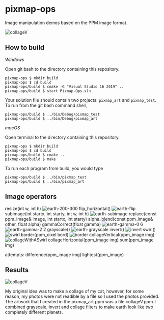 # pixmap-ops

Image manipulation demos based on the PPM image format.

![collageV](https://user-images.githubusercontent.com/55757317/110420202-db5a1480-8068-11eb-8058-cfb70792f3da.jpg)


## How to build

*Windows*

Open git bash to the directory containing this repository.

```
pixmap-ops $ mkdir build
pixmap-ops $ cd build
pixmap-ops/build $ cmake -G "Visual Studio 16 2019" ..
pixmap-ops/build $ start Pixmap-Ops.sln
```

Your solution file should contain two projects: `pixmap_art` and `pixmap_test`.
To run from the git bash command shell, 

```
pixmap-ops/build $ ../bin/Debug/pixmap_test
pixmap-ops/build $ ../bin/Debug/pixmap_art
```

*macOS*

Open terminal to the directory containing this repository.

```
pixmap-ops $ mkdir build
pixmap-ops $ cd build
pixmap-ops/build $ cmake ..
pixmap-ops/build $ make
```

To run each program from build, you would type

```
pixmap-ops/build $ ../bin/pixmap_test
pixmap-ops/build $ ../bin/pixmap_art
```

## Image operators
resize(int w, int h)
![earth-200-300](https://user-images.githubusercontent.com/55757317/110421454-8cfa4500-806b-11eb-957f-bef2d802d800.jpg)
flip_horizontal()
![earth-flip](https://user-images.githubusercontent.com/55757317/110421470-95528000-806b-11eb-8493-0d057d42a4fa.jpg)
subimage(int startx, int starty, int w, int h)
![earth-subimage](https://user-images.githubusercontent.com/55757317/110421585-cb8fff80-806b-11eb-9b7b-ca13d90c364f.jpg)
replace(const ppm_image& image, int startx, int starty)
alpha_blend(const ppm_image& other, float alpha)
gammaCorrect(float gamma)
![earth-gamma-0 6](https://user-images.githubusercontent.com/55757317/110421498-a0a5ab80-806b-11eb-99e3-2a040b477f7b.jpg)![earth-gamma-2 2](https://user-images.githubusercontent.com/55757317/110421537-b3b87b80-806b-11eb-87df-3ddb222ba712.jpg)
grayscale()
![earth-grayscale](https://user-images.githubusercontent.com/55757317/110421562-be731080-806b-11eb-8528-a61b9e2a8901.jpg)
invert()
![invert](https://user-images.githubusercontent.com/55757317/110421604-d6e32b00-806b-11eb-8339-bd557e049cfe.jpg)
swirl()
![swirl](https://user-images.githubusercontent.com/55757317/110421613-dea2cf80-806b-11eb-86ef-bc75cc5dba68.jpg)
border(ppm_oixel bord)
![border](https://user-images.githubusercontent.com/55757317/110421398-6fc57680-806b-11eb-90e3-7163a17b66be.jpg)
collageVertical(ppm_image img)
![collageWithASwirl](https://user-images.githubusercontent.com/55757317/110421437-84097380-806b-11eb-8fdd-e5e3719e126e.jpg)
collageHorizontal(ppm_image img)
sum(ppm_image img)

attempts:
difference(ppm_image img)
lightest(ppm_image)


## Results
![collageV](https://user-images.githubusercontent.com/55757317/110420202-db5a1480-8068-11eb-8058-cfb70792f3da.jpg)

My original idea was to make a collage of my cat, however, for some reason, my photos were not readible by a file so I used the photos provided. The artwork that I created in the pixmap_art.ppm was a file collageV.ppm. I combined grayscale, invert and collage filters to make earth look like two completely different planets.

